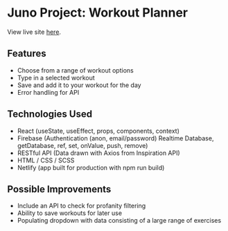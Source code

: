 # Juno Project: Workout Planner

View live site [here](https://workout-planner-main.netlify.app/).

## Features

- Choose from a range of workout options
- Type in a selected workout
- Save and add it to your workout for the day
- Error handling for API

## Technologies Used

- React (useState, useEffect, props, components, context)
- Firebase (Authentication (anon, email/password) Realtime Database, getDatabase, ref, set, onValue, push, remove)
- RESTful API (Data drawn with Axios from Inspiration API)
- HTML / CSS / SCSS
- Netlify (app built for production with npm run build)

## Possible Improvements

- Include an API to check for profanity filtering
- Ability to save workouts for later use
- Populating dropdown with data consisting of a large range of exercises



